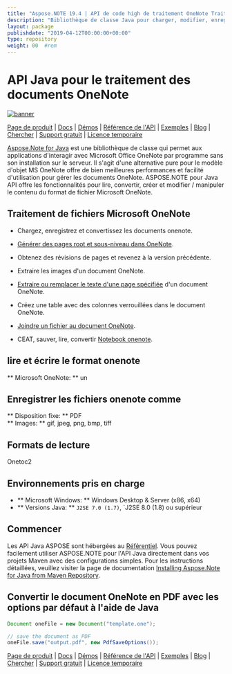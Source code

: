 ```yaml
---
title: "Aspose.NOTE 19.4 | API de code high de traitement OneNote Traitement" 
description: "Bibliothèque de classe Java pour charger, modifier, enregistrer et convertir les formats onenote. Prend en charge les pages, les images, le texte, les tables, les pièces jointes, les balises, les tâches, les styles de texte et les hyperliens." 
layout: package
publishdate: "2019-04-12T00:00:00+00:00"
type: repository
weight: 00	#rem
---
```


# API Java pour le traitement des documents OneNote
[![banner](/res_repo/img/compress/aspose_note-for-java-banner.png)](./)

[Page de produit](https://products.aspose.com/note/java) | [Docs](https://docs.aspose.com/note/java/) | [Démos](https://products.aspose.app/note/family) | [Référence de l'API](https://apireference.aspose.com/note/java) | [Exemples](https://github.com/aspose-note/Aspose.Note-for-Java) | [Blog](https://blog.aspose.com/category/note/) | [Chercher](https://search.aspose.com/) | [Support gratuit](https://forum.aspose.com/c/note) | [Licence temporaire](https://purchase.aspose.com/temporary-license)

[Aspose.Note for Java](https://products.aspose.com/note/java) est une bibliothèque de classe qui permet aux applications d'interagir avec Microsoft Office OneNote par programme sans son installation sur le serveur. Il s'agit d'une alternative pure pour le modèle d'objet MS OneNote offre de bien meilleures performances et facilité d'utilisation pour gérer les documents OneNote. ASPOSE.NOTE pour Java API offre les fonctionnalités pour lire, convertir, créer et modifier / manipuler le contenu du format de fichier Microsoft OneNote.

## Traitement de fichiers Microsoft OneNote
- Chargez, enregistrez et convertissez les documents onenote.

- [Générer des pages root et sous-niveau dans OneNote](https://docs.aspose.com/note/java/working-with-pages/).
- Obtenez des révisions de pages et revenez à la version précédente.
- Extraire les images d'un document OneNote.

- [Extraire ou remplacer le texte d'une page spécifiée](https://docs.aspose.com/note/java/working-with-text/) d'un document OneNote.
- Créez une table avec des colonnes verrouillées dans le document OneNote.

- [Joindre un fichier au document OneNote](https://docs.aspose.com/note/java/working-with-attachments/).

- CEAT, sauver, lire, convertir [Notebook onenote](https://docs.aspose.com/note/java/working-with-onenote-notebook/).

## lire et écrire le format onenote
** Microsoft OneNote: ** un

## Enregistrer les fichiers onenote comme
** Disposition fixe: ** PDF \
** Images: ** gif, jpeg, png, bmp, tiff

## Formats de lecture
Onetoc2

## Environnements pris en charge
- ** Microsoft Windows: ** Windows Desktop & Server (x86, x64)
- ** Versions Java: ** `J2SE 7.0 (1.7)`, `J2SE 8.0 (1.8) ou supérieur

## Commencer

Les API Java ASPOSE sont hébergées au [Référentiel](https://releases.aspose.com/note/java/). Vous pouvez facilement utiliser ASPOSE.NOTE pour l'API Java directement dans vos projets Maven avec des configurations simples. Pour les instructions détaillées, veuillez visiter la page de documentation [Installing Aspose.Note for Java from Maven Repository](https://docs.aspose.com/note/java/installation/).

## Convertir le document OneNote en PDF avec les options par défaut à l'aide de Java

```java
Document oneFile = new Document("template.one");

// save the document as PDF
oneFile.save("output.pdf", new PdfSaveOptions());
```

[Page de produit](https://products.aspose.com/note/java) | [Docs](https://docs.aspose.com/note/java/) | [Démos](https://products.aspose.app/note/family) | [Référence de l'API](https://apireference.aspose.com/note/java) | [Exemples](https://github.com/aspose-note/Aspose.Note-for-Java) | [Blog](https://blog.aspose.com/category/note/) | [Chercher](https://search.aspose.com/) | [Support gratuit](https://forum.aspose.com/c/note) | [Licence temporaire](https://purchase.aspose.com/temporary-license)
